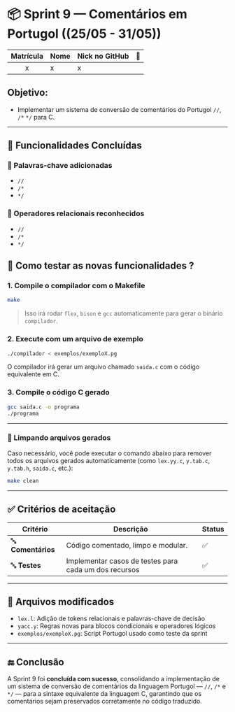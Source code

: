 # 📦 Sprint 9 — Comentários em Portugol ((25/05 - 31/05))

| Matrícula | Nome                                      | Nick no GitHub |                                                      📸                                                       |
| :-------: | ----------------------------------------- | -------------- | :----------------------------------------------------------------------------------------------------------: |
| x |  x                 | x       |  [](https://github.com/)   |


## Objetivo:
- Implementar um sistema de conversão de comentários do Portugol `//`, `/*` `*/` para C.

---

## 🧪 Funcionalidades Concluídas

### 🧩 Palavras-chave adicionadas
- `//`
- `/*`
- `*/`

### 🔢 Operadores relacionais reconhecidos
- `//`
- `/*`
- `*/`

## 🚀 Como testar as novas funcionalidades ?

### 1. Compile o compilador com o Makefile

```bash
make
```

> Isso irá rodar `flex`, `bison` e `gcc` automaticamente para gerar o binário `compilador`.

### 2. Execute com um arquivo de exemplo

```bash
./compilador < exemplos/exemploX.pg
```

O compilador irá gerar um arquivo chamado `saida.c` com o código equivalente em C.

### 3. Compile o código C gerado

```bash
gcc saida.c -o programa
./programa
```

---

### 🧹 Limpando arquivos gerados

Caso necessário, você pode executar o comando abaixo para remover todos os arquivos gerados automaticamente (como `lex.yy.c`, `y.tab.c`, `y.tab.h`, `saida.c`, etc.):

```bash
make clean
```
---


## ✅ Critérios de aceitação

| Critério | Descrição | Status |
|---------|-----------|--------|
| 🔤 **Comentários** | Código comentado, limpo e modular. | ✅ |
| 🔤 **Testes** | Implementar casos de testes para cada um dos recursos | ✅ |

---

## 📁 Arquivos modificados

- `lex.l`: Adição de tokens relacionais e palavras-chave de decisão
- `yacc.y`: Regras novas para blocos condicionais e operadores lógicos
- `exemplos/exemploX.pg`: Script Portugol usado como teste da sprint

---

## 🔚 Conclusão

A Sprint 9 foi **concluída com sucesso**, consolidando a implementação de um sistema de conversão de comentários da linguagem Portugol — `//`, `/*` e `*/` — para a sintaxe equivalente da linguagem C, garantindo que os comentários sejam preservados corretamente no código traduzido.
